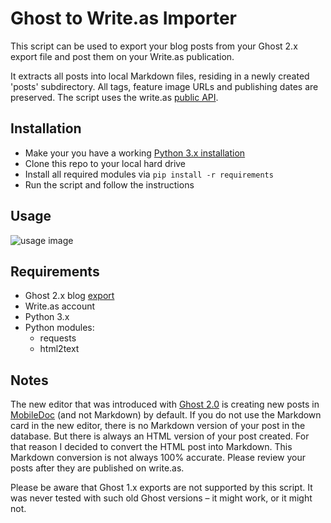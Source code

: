 # Ghost to Write.as Importer

This script can be used to export your blog posts from your Ghost 2.x export file and post them on your Write.as publication. 

It extracts all posts into local Markdown files, residing in a newly created 'posts' subdirectory. All tags, feature image URLs and publishing dates are preserved. The script uses the write.as [public API](https://developers.write.as/docs/api/).

## Installation
- Make your you have a working [Python 3.x installation](https://realpython.com/installing-python/)
- Clone this repo to your local hard drive
- Install all required modules via `pip install -r requirements`
- Run the script and follow the instructions

## Usage
![usage image](https://rmbr.eu/file/cldcdn/19/3/ghost2writeas_readme_image.png)

## Requirements
- Ghost 2.x blog [export](https://docs.ghost.org/faq/the-importer/)
- Write.as account
- Python 3.x
- Python modules:
    - requests
    - html2text

## Notes

The new editor that was introduced with [Ghost 2.0](https://blog.ghost.org/2-0/) is creating new posts in [MobileDoc](https://github.com/bustle/mobiledoc-kit) (and not Markdown) by default. If you do not use the Markdown card in the new editor, there is no Markdown version of your post in the database. But there is always an HTML version of your post created. For that reason I decided to convert the HTML post into Markdown. This Markdown conversion is not always 100% accurate. Please review your posts after they are published on write.as.

Please be aware that Ghost 1.x exports are not supported by this script. It was never tested with such old Ghost versions – it might work, or it might not.
